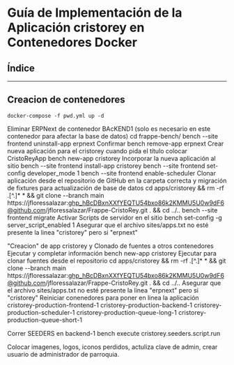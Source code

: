 # Guía de Implementación de la Aplicación cristorey en Contenedores Docker

## Índice

---

## Creacion de contenedores

    docker-compose -f pwd.yml up -d

Eliminar ERPNext de contenedor BAcKEND1
(solo es necesario en este contenedor para afectar la base de datos)
    cd frappe-bench/
    bench --site frontend uninstall-app erpnext
Confirmar
    bench remove-app erpnext
Crear nueva aplicación para el cristorey cuando pida el título colocar  CristoReyApp
    bench new-app cristorey
Incorporar la nueva aplicación al sitio
    bench --site frontend install-app cristorey
    bench --site frontend set-config developer_mode 1
    bench --site frontend enable-scheduler
Clonar aplicación desde el repositorio de GitHub en la carpeta correcta y migración de fixtures para actualización de base de datos
    cd apps/cristorey &&  rm -rf .[^.]* * &&  git clone --branch main https://jfloressalazar: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@github.com/jfloressalazar/Frappe-CristoRey.git . &&  cd ../..
    bench --site frontend migrate
Activar Scripts de servidor en el sitio
    bench set-config -g server_script_enabled 1
Asegurar que el archivo sites/apps.txt  no esté presente la linea "cristorey" pero si "erpnext"

"Creacion" de app cristorey y Clonado de fuentes a otros contenedores 
Ejecutar y completar información
    bench new-app cristorey
Ejecutar para clonar fuentes desde el repositorio
    cd apps/cristorey &&  rm -rf .[^.]* * &&  git clone --branch main https://jfloressalazar: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@github.com/jfloressalazar/Frappe-CristoRey.git . &&  cd ../..
Asegurar que el archivo sites/apps.txt  no esté presente la linea "erpnext" pero si "cristorey"
Reiniciar conenedores para poner en linea la aplicación
    cristorey-production-frontend-1 cristorey-production-backend-1 cristorey-production-scheduler-1  cristorey-production-queue-long-1 cristorey-production-queue-short-1

Correr SEEDERS en backend-1
  bench execute cristorey.seeders.script.run

Colocar imagenes, logos, iconos perdidos, actuliza clave de admin, crear usuario de administrador de parroquia.